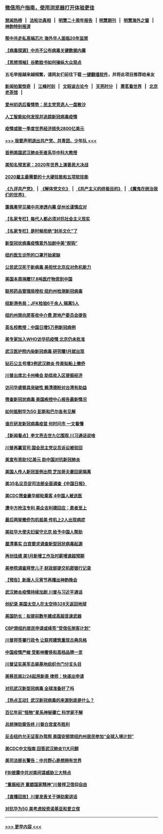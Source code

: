 ### [微信用户指南，使用浏览器打开体验更佳](https://github.com/gfw-breaker/banned-news1/blob/master/indexes/wechat-guide.md?t=0)
#### [禁闻热榜](热点新闻.md?t=0)  &nbsp;&nbsp;|&nbsp;&nbsp; [法轮功真相](https://github.com/gfw-breaker/truth/blob/master/README.md?t=0) &nbsp;&nbsp;|&nbsp;&nbsp; [明慧二十周年报告](https://github.com/gfw-breaker/mh-reports/blob/master/README.md?t=0) &nbsp;&nbsp;|&nbsp;&nbsp;[明慧期刊](https://github.com/gfw-breaker/mh-qikan) &nbsp;&nbsp;|&nbsp;&nbsp; [明慧海外之窗](https://github.com/gfw-breaker/mh-news/blob/master/README.md?t=0) &nbsp;&nbsp;|&nbsp;&nbsp; [神韵特别报道](https://github.com/gfw-breaker/mh-news/blob/master/shenyun.md?t=0)
#### [帮中共走私高端芯片 海外华人面临20年监禁](../pages/nsc412/n11855016.md?t=02101444) 
#### [【病毒探源】中共不公布病毒关键数据内幕](../pages/nsc412/n11856584.md?t=02101444) 
#### [【思想领袖】谷歌脸书如何操纵大众观点](../pages/nsc412/n11680874.md?t=02101444) 
#### 五毛举报越来越频繁，请网友们前往下载 [一键翻墙软件](https://github.com/gfw-breaker/ssr-accounts)，并将此项目推荐给亲友
#### [新闻拍案惊奇](https://github.com/gfw-breaker/banned-news1/blob/master/pages/link4.md) &nbsp;&nbsp;|&nbsp;&nbsp; [江峰时刻](https://github.com/gfw-breaker/banned-news1/blob/master/pages/link4.md) &nbsp;&nbsp;|&nbsp;&nbsp; [文昭谈古论今](https://github.com/gfw-breaker/banned-news1/blob/master/pages/link4.md) &nbsp;&nbsp;|&nbsp;&nbsp; [天亮时分](https://github.com/gfw-breaker/banned-news1/blob/master/pages/link4.md) &nbsp;&nbsp;|&nbsp;&nbsp; [萧茗看世界](https://github.com/gfw-breaker/banned-news1/blob/master/pages/link4.md) &nbsp;&nbsp;|&nbsp;&nbsp; [北京老茶馆](https://github.com/gfw-breaker/banned-news1/blob/master/pages/link4.md) &nbsp;&nbsp;|&nbsp;&nbsp; 
#### [爱州初选后看情势：民主党竞选人一盘散沙](../pages/nsc412/n11856557.md?t=02101444) 
#### [人工智能如何发现并追踪新冠病毒疫情](../pages/nsc412/n11856398.md?t=02101444) 
#### [疫情或致一季度世界经济损失2800亿美元](../pages/nsc412/n11855639.md?t=02101444) 
#### [>>> 我要声明退出共产党、共青团、少年队 <<<](https://github.com/begood0513/goodnews/blob/master/quit/letter.md) 
#### [首例美国武汉肺炎死者系华中科大教授](../pages/nsc412/n11855500.md?t=02101444) 
#### [美知名预言家：2020年世界上演善恶大决战](../pages/nsc412/n11855418.md?t=02101444) 
#### [2020雇主最需要的十大硬技能和五项软技能](../pages/nsc412/n11850953.md?t=02101444) 
#### [《九评共产党》](https://github.com/begood0513/9ping.md/blob/master/README.md) &nbsp;|&nbsp; [《解体党文化》](../../../../jtdwh.md/blob/master/README.md)  &nbsp;|&nbsp; [《共产主义的终极目的》](../../../../gczydzjmd.md/blob/master/README.md) &nbsp;|&nbsp; [《魔鬼在统治我们的世界》](../../../../mgztzwmdsj.md/blob/master/README.md) 
#### [蓬佩奥罕见揭中共渗透内幕 促州长谨慎应对](../pages/nsc412/n11854685.md?t=02101444) 
#### [【名家专栏】每代人都必须对抗社会主义现实](../pages/nsc412/n11831412.md?t=02101444) 
#### [【名家专栏】是时候拒绝“封杀文化”了](../pages/nsc412/n11814093.md?t=02101444) 
#### [新型冠状病毒疫情意外加剧中美“脱钩”](../pages/nsc412/n11854475.md?t=02101444) 
#### [纽约医生诊所的口罩开始紧缺](../pages/nsc412/n11853364.md?t=02101444) 
#### [公民武汉死于新病毒 美担忧北京应对危机能力](../pages/nsc412/n11854331.md?t=02101444) 
#### [美国本周捐赠17.8吨医疗物资到中国](../pages/nsc412/n11854269.md?t=02101444) 
#### [联邦药品管理局授权  纽约州检测新冠病毒](../pages/nsc412/n11853371.md?t=02101444) 
#### [纽新港务局：JFK检验6千余人  隔离5人](../pages/nsc412/n11853366.md?t=02101444) 
#### [纽约州禁向房客收中介费  房地产委员会提告](../pages/nsc412/n11853360.md?t=02101444) 
#### [英名校教授：中国日增5万例新冠病例](../pages/nsc412/n11854174.md?t=02101444) 
#### [美专家加入WHO访华抗疫情 北京仍未批准](../pages/nsc412/n11854043.md?t=02101444) 
#### [武汉医护院内染新冠病毒 研究曝1月就出现](../pages/nsc412/n11852928.md?t=02101444) 
#### [钻石公主号增3例武汉肺炎 传美拟船上撤侨](../pages/nsc412/n11853240.md?t=02101444) 
#### [川普出席北卡州峰会 助低收入区提振经济](../pages/nsc412/n11853232.md?t=02101444) 
#### [访问华盛顿具突破性 赖清德盼对台湾有助益](../pages/nsc412/n11853129.md?t=02101444) 
#### [筛查新冠状病毒 美国疾控中心报告最新情况](../pages/nsc412/n11853070.md?t=02101444) 
#### [如何抵制华为5G 彭斯和巴尔各有见解](../pages/nsc412/n11852535.md?t=02101444) 
#### [谁在研发新冠病毒疫苗 何时问市 一文看懂](../pages/nsc412/n11852840.md?t=02101444) 
#### [【新闻看点】李文亮去世九亿围观 川习通话说啥](../pages/nsc412/n11852360.md?t=02101444) 
#### [川普再赢官司 国会民主党议员诉讼被驳回](../pages/nsc412/n11852287.md?t=02101444) 
#### [美宣布资助1亿美元 助中国对抗新冠肺炎](../pages/nsc412/n11852531.md?t=02101444) 
#### [美国人传人新冠首例出院 芝加哥夫妻回家隔离](../pages/nsc412/n11852452.md?t=02101444) 
#### [美35名议员促司法部全面调查《中国日报》](../pages/nsc412/n11852435.md?t=02101444) 
#### [美CDC筛查豪华邮轮乘客 4中国人被送医](../pages/nsc412/n11852085.md?t=02101444) 
#### [遭中方抢注专利 美企吉利德回应：患者至上](../pages/nsc412/n11852037.md?t=02101444) 
#### [最后两架撤侨包机抵美 传机上2人出现病症](../pages/nsc412/n11852173.md?t=02101444) 
#### [美驻华大使夫妇留守北京 给予中国人帮助](../pages/nsc412/n11852165.md?t=02101444) 
#### [厘清事实 白宫要求调查新型冠状病毒起源](../pages/nsc412/n11852106.md?t=02101444) 
#### [再创佳绩 美1月新增工作及时薪增速超预期](../pages/nsc412/n11852174.md?t=02101444) 
#### [美参院调查拜登儿子 财政部提交机密银行记录](../pages/nsc412/n11851808.md?t=02101444) 
#### [【预告】新唐人元宵节再播出神韵晚会](../pages/nsc412/n11843192.md?t=02101444) 
#### [武汉肺炎疫情持续加剧 川普与习近平通话](../pages/nsc412/n11851613.md?t=02101444) 
#### [创纪录 美国太空人在太空待328天返回地球](../pages/nsc412/n11851266.md?t=02101444) 
#### [美国防长：拟提前数年建成高超音速武器](../pages/nsc412/n11850959.md?t=02101444) 
#### [CBP禁纽约居民申请或续签“受信任旅客计划”](../pages/nsc412/n11850857.md?t=02101444) 
#### [川普将签署行政令 让联邦建筑重现古典风格](../pages/nsc412/n11850654.md?t=02101444) 
#### [中国疫情严峻 受影响奢侈和高档品牌一览](../pages/nsc412/n11850319.md?t=02101444) 
#### [川普证实美军击毙基地组织也门分支头目](../pages/nsc412/n11850383.md?t=02101444) 
#### [美移民局2/24起用新表 律师：快递出申请](../pages/nsc412/n11848220.md?t=02101444) 
#### [对抗武汉新型冠病毒 全球准备好了吗](../pages/nsc412/n11850142.md?t=02101444) 
#### [【热点互动】武汉新冠病毒的来源到底是什么？](../pages/nsc412/n11849749.md?t=02101444) 
#### [百亿年前“怪物”星系神秘骤亡 科学家不解](../pages/nsc412/n11849863.md?t=02101444) 
#### [总统弹劾案告终 川普白宫宣布胜利](../pages/nsc412/n11849985.md?t=02101444) 
#### [反击纽约允无证客办驾照  美国安部禁纽约州居民参加“全球入境计划”](../pages/nsc412/n11849828.md?t=02101444) 
#### [美CDC中文指南 回答武汉肺炎11大问题](../pages/nsc412/n11849703.md?t=02101444) 
#### [美司法部长警告：中共野心是想拥有世界](../pages/nsc412/n11849769.md?t=02101444) 
#### [FBI披露中共对美间谍威胁三大特点](../pages/nsc412/n11849700.md?t=02101444) 
#### [“重振经济 重塑国家精神”川普捍卫信仰自由](../pages/nsc412/n11849641.md?t=02101444) 
#### [【直播回放】川普发表关于弹劾案讲话](../pages/nsc412/n11849472.md?t=02101444) 
#### [对抗华为5G 美考虑投资诺基亚和爱立信](../pages/nsc412/n11849510.md?t=02101444) 

----
#### [ >>> 更早内容 <<< ](../indexes/nsc412-earlier.md)
